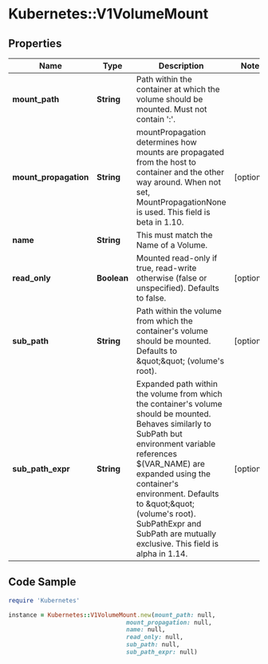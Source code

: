 # Kubernetes::V1VolumeMount

## Properties

Name | Type | Description | Notes
------------ | ------------- | ------------- | -------------
**mount_path** | **String** | Path within the container at which the volume should be mounted.  Must not contain &#39;:&#39;. | 
**mount_propagation** | **String** | mountPropagation determines how mounts are propagated from the host to container and the other way around. When not set, MountPropagationNone is used. This field is beta in 1.10. | [optional] 
**name** | **String** | This must match the Name of a Volume. | 
**read_only** | **Boolean** | Mounted read-only if true, read-write otherwise (false or unspecified). Defaults to false. | [optional] 
**sub_path** | **String** | Path within the volume from which the container&#39;s volume should be mounted. Defaults to \&quot;\&quot; (volume&#39;s root). | [optional] 
**sub_path_expr** | **String** | Expanded path within the volume from which the container&#39;s volume should be mounted. Behaves similarly to SubPath but environment variable references $(VAR_NAME) are expanded using the container&#39;s environment. Defaults to \&quot;\&quot; (volume&#39;s root). SubPathExpr and SubPath are mutually exclusive. This field is alpha in 1.14. | [optional] 

## Code Sample

```ruby
require 'Kubernetes'

instance = Kubernetes::V1VolumeMount.new(mount_path: null,
                                 mount_propagation: null,
                                 name: null,
                                 read_only: null,
                                 sub_path: null,
                                 sub_path_expr: null)
```


